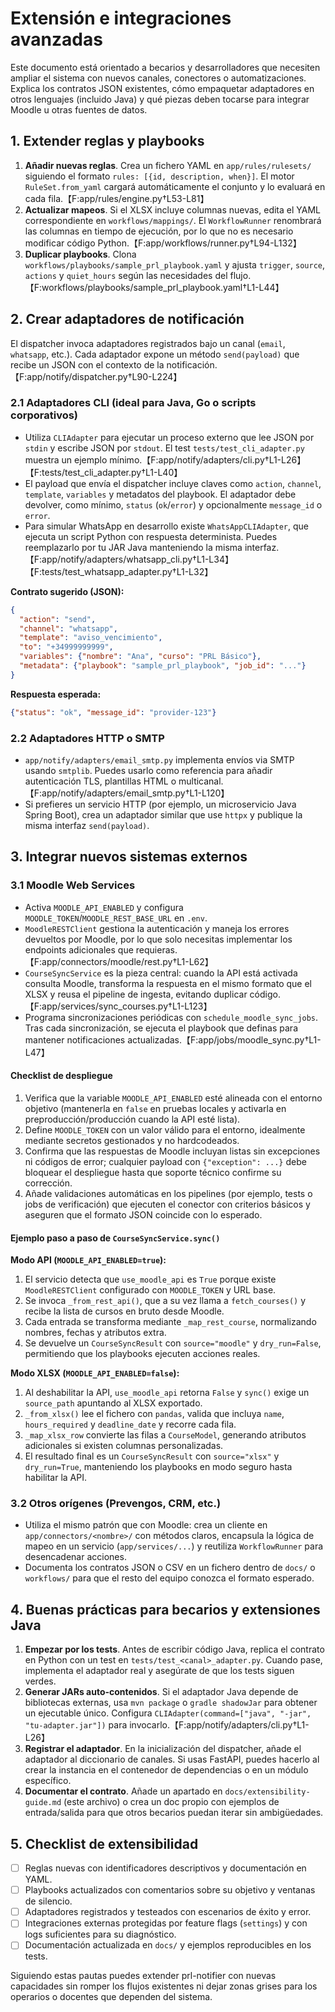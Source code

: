 # Extensión e integraciones avanzadas

Este documento está orientado a becarios y desarrolladores que necesiten ampliar el sistema con nuevos canales, conectores o automatizaciones. Explica los contratos JSON existentes, cómo empaquetar adaptadores en otros lenguajes (incluido Java) y qué piezas deben tocarse para integrar Moodle u otras fuentes de datos.

## 1. Extender reglas y playbooks

1. **Añadir nuevas reglas**. Crea un fichero YAML en `app/rules/rulesets/` siguiendo el formato `rules: [{id, description, when}]`. El motor `RuleSet.from_yaml` cargará automáticamente el conjunto y lo evaluará en cada fila.【F:app/rules/engine.py†L53-L81】
2. **Actualizar mapeos**. Si el XLSX incluye columnas nuevas, edita el YAML correspondiente en `workflows/mappings/`. El `WorkflowRunner` renombrará las columnas en tiempo de ejecución, por lo que no es necesario modificar código Python.【F:app/workflows/runner.py†L94-L132】
3. **Duplicar playbooks**. Clona `workflows/playbooks/sample_prl_playbook.yaml` y ajusta `trigger`, `source`, `actions` y `quiet_hours` según las necesidades del flujo.【F:workflows/playbooks/sample_prl_playbook.yaml†L1-L44】

## 2. Crear adaptadores de notificación

El dispatcher invoca adaptadores registrados bajo un canal (`email`, `whatsapp`, etc.). Cada adaptador expone un método `send(payload)` que recibe un JSON con el contexto de la notificación.【F:app/notify/dispatcher.py†L90-L224】

### 2.1 Adaptadores CLI (ideal para Java, Go o scripts corporativos)

- Utiliza `CLIAdapter` para ejecutar un proceso externo que lee JSON por `stdin` y escribe JSON por `stdout`. El test `tests/test_cli_adapter.py` muestra un ejemplo mínimo.【F:app/notify/adapters/cli.py†L1-L26】【F:tests/test_cli_adapter.py†L1-L40】
- El payload que envía el dispatcher incluye claves como `action`, `channel`, `template`, `variables` y metadatos del playbook. El adaptador debe devolver, como mínimo, `status` (`ok`/`error`) y opcionalmente `message_id` o `error`.
- Para simular WhatsApp en desarrollo existe `WhatsAppCLIAdapter`, que ejecuta un script Python con respuesta determinista. Puedes reemplazarlo por tu JAR Java manteniendo la misma interfaz.【F:app/notify/adapters/whatsapp_cli.py†L1-L34】【F:tests/test_whatsapp_adapter.py†L1-L32】

**Contrato sugerido (JSON):**
```json
{
  "action": "send",
  "channel": "whatsapp",
  "template": "aviso_vencimiento",
  "to": "+34999999999",
  "variables": {"nombre": "Ana", "curso": "PRL Básico"},
  "metadata": {"playbook": "sample_prl_playbook", "job_id": "..."}
}
```

**Respuesta esperada:**
```json
{"status": "ok", "message_id": "provider-123"}
```

### 2.2 Adaptadores HTTP o SMTP

- `app/notify/adapters/email_smtp.py` implementa envíos via SMTP usando `smtplib`. Puedes usarlo como referencia para añadir autenticación TLS, plantillas HTML o multicanal.【F:app/notify/adapters/email_smtp.py†L1-L120】
- Si prefieres un servicio HTTP (por ejemplo, un microservicio Java Spring Boot), crea un adaptador similar que use `httpx` y publique la misma interfaz `send(payload)`.

## 3. Integrar nuevos sistemas externos

### 3.1 Moodle Web Services

- Activa `MOODLE_API_ENABLED` y configura `MOODLE_TOKEN`/`MOODLE_REST_BASE_URL` en `.env`.
- `MoodleRESTClient` gestiona la autenticación y maneja los errores devueltos por Moodle, por lo que solo necesitas implementar los endpoints adicionales que requieras.【F:app/connectors/moodle/rest.py†L1-L62】
- `CourseSyncService` es la pieza central: cuando la API está activada consulta Moodle, transforma la respuesta en el mismo formato que el XLSX y reusa el pipeline de ingesta, evitando duplicar código.【F:app/services/sync_courses.py†L1-L123】
- Programa sincronizaciones periódicas con `schedule_moodle_sync_jobs`. Tras cada sincronización, se ejecuta el playbook que definas para mantener notificaciones actualizadas.【F:app/jobs/moodle_sync.py†L1-L47】

#### Checklist de despliegue

1. Verifica que la variable `MOODLE_API_ENABLED` esté alineada con el entorno objetivo (mantenerla en `false` en pruebas locales y activarla en preproducción/producción cuando la API esté lista).
2. Define `MOODLE_TOKEN` con un valor válido para el entorno, idealmente mediante secretos gestionados y no hardcodeados.
3. Confirma que las respuestas de Moodle incluyan listas sin excepciones ni códigos de error; cualquier payload con `{"exception": ...}` debe bloquear el despliegue hasta que soporte técnico confirme su corrección.
4. Añade validaciones automáticas en los pipelines (por ejemplo, tests o jobs de verificación) que ejecuten el conector con criterios básicos y aseguren que el formato JSON coincide con lo esperado.

#### Ejemplo paso a paso de `CourseSyncService.sync()`

**Modo API (`MOODLE_API_ENABLED=true`):**

1. El servicio detecta que `use_moodle_api` es `True` porque existe `MoodleRESTClient` configurado con `MOODLE_TOKEN` y URL base.
2. Se invoca `_from_rest_api()`, que a su vez llama a `fetch_courses()` y recibe la lista de cursos en bruto desde Moodle.
3. Cada entrada se transforma mediante `_map_rest_course`, normalizando nombres, fechas y atributos extra.
4. Se devuelve un `CourseSyncResult` con `source="moodle"` y `dry_run=False`, permitiendo que los playbooks ejecuten acciones reales.

**Modo XLSX (`MOODLE_API_ENABLED=false`):**

1. Al deshabilitar la API, `use_moodle_api` retorna `False` y `sync()` exige un `source_path` apuntando al XLSX exportado.
2. `_from_xlsx()` lee el fichero con `pandas`, valida que incluya `name`, `hours_required` y `deadline_date` y recorre cada fila.
3. `_map_xlsx_row` convierte las filas a `CourseModel`, generando atributos adicionales si existen columnas personalizadas.
4. El resultado final es un `CourseSyncResult` con `source="xlsx"` y `dry_run=True`, manteniendo los playbooks en modo seguro hasta habilitar la API.

### 3.2 Otros orígenes (Prevengos, CRM, etc.)

- Utiliza el mismo patrón que con Moodle: crea un cliente en `app/connectors/<nombre>/` con métodos claros, encapsula la lógica de mapeo en un servicio (`app/services/...`) y reutiliza `WorkflowRunner` para desencadenar acciones.
- Documenta los contratos JSON o CSV en un fichero dentro de `docs/` o `workflows/` para que el resto del equipo conozca el formato esperado.

## 4. Buenas prácticas para becarios y extensiones Java

1. **Empezar por los tests**. Antes de escribir código Java, replica el contrato en Python con un test en `tests/test_<canal>_adapter.py`. Cuando pase, implementa el adaptador real y asegúrate de que los tests siguen verdes.
2. **Generar JARs auto-contenidos**. Si el adaptador Java depende de bibliotecas externas, usa `mvn package` o `gradle shadowJar` para obtener un ejecutable único. Configura `CLIAdapter(command=["java", "-jar", "tu-adapter.jar"])` para invocarlo.【F:app/notify/adapters/cli.py†L1-L26】
3. **Registrar el adaptador**. En la inicialización del dispatcher, añade el adaptador al diccionario de canales. Si usas FastAPI, puedes hacerlo al crear la instancia en el contenedor de dependencias o en un módulo específico.
4. **Documentar el contrato**. Añade un apartado en `docs/extensibility-guide.md` (este archivo) o crea un doc propio con ejemplos de entrada/salida para que otros becarios puedan iterar sin ambigüedades.

## 5. Checklist de extensibilidad

- [ ] Reglas nuevas con identificadores descriptivos y documentación en YAML.
- [ ] Playbooks actualizados con comentarios sobre su objetivo y ventanas de silencio.
- [ ] Adaptadores registrados y testeados con escenarios de éxito y error.
- [ ] Integraciones externas protegidas por feature flags (`settings`) y con logs suficientes para su diagnóstico.
- [ ] Documentación actualizada en `docs/` y ejemplos reproducibles en los tests.

Siguiendo estas pautas puedes extender prl-notifier con nuevas capacidades sin romper los flujos existentes ni dejar zonas grises para los operarios o docentes que dependen del sistema.
